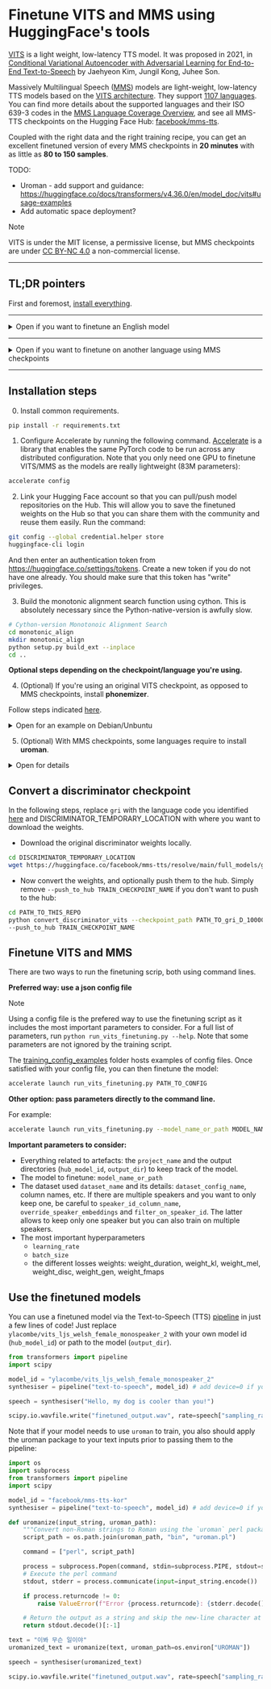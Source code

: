 # Finetune VITS and MMS using HuggingFace's tools

[VITS](https://huggingface.co/docs/transformers/model_doc/vits) is a light weight, low-latency TTS model.
It was proposed in 2021, in [Conditional Variational Autoencoder with Adversarial Learning for End-to-End Text-to-Speech](https://arxiv.org/abs/2106.06103) by Jaehyeon Kim, Jungil Kong, Juhee Son. 

Massively Multilingual Speech ([MMS](https://arxiv.org/abs/2305.13516)) models are light-weight, low-latency TTS models based on the [VITS architecture](https://huggingface.co/docs/transformers/model_doc/vits). They support [1107 languages](https://huggingface.co/facebook/mms-tts#supported-languages). You can find more details about the supported languages and their ISO 639-3 codes in the [MMS Language Coverage Overview](https://dl.fbaipublicfiles.com/mms/misc/language_coverage_mms.html),
and see all MMS-TTS checkpoints on the Hugging Face Hub: [facebook/mms-tts](https://huggingface.co/models?sort=trending&search=facebook%2Fmms-tts).
    
Coupled with the right data and the right training recipe, you can get an excellent finetuned version of every MMS checkpoints in **20 minutes** with as little as **80 to 150 samples**.

TODO: 
- Uroman - add support and guidance: https://huggingface.co/docs/transformers/v4.36.0/en/model_doc/vits#usage-examples
- Add automatic space deployment?


> [!NOTE]
> VITS is under the MIT license, a permissive license, but MMS checkpoints are under [CC BY-NC 4.0](https://creativecommons.org/licenses/by-nc/4.0/) a non-commercial license.

---------------------

## TL;DR pointers

First and foremost, [install everything](#installation-steps).

----------------------

<details>
  <summary>Open if you want to finetune an English model </summary>

  1. Update this [English configuration template](training_config_examples/finetune_english.json) by:
  * updating the `project_name` and the output artefacts (`hub_model_id`, `output_dir`) to keep track of the model.
  
  * updating `model_name_or_path` in the config with one of the following checkpoints: 
    - `ylacombe/vits-ljs-train` (make sure [the phonemizer package is installed](https://bootphon.github.io/phonemizer/install.html)) - ideal for monolingual finetuning
    - `ylacombe/vits_vctk_train` (make sure [the phonemizer package is installed](https://bootphon.github.io/phonemizer/install.html)) - ideal for multispeaker English finetuning.
    - `ylacombe/mms-tts-eng-train` - if you want to avoid the use of the `phonemizer` package.
  * selecting the dataset you want to finetune on and update the config, e.g the dataset by default in [`finetune_english.json`](training_config_examples/finetune_english.json) is a [British Isles accents dataset](https://huggingface.co/datasets/ylacombe/english_dialects):
    - Make particular attention to the `dataset_name`, `dataset_config_name`, column names.
    - If there are multiple speakers and you want to only keep one, be careful to `speaker_id_column_name`, `override_speaker_embeddings` and `filter_on_speaker_id`. The latter allows to keep only one speaker but you can also train on multiple speakers.

  * (Optional - ) changing hyperparameters at your convenience.  
  
  2. Launch training:

```sh
accelerate launch run_vits_finetuning.py ./training_configs/finetune_english.json
```

  3. Use your [finetuned model](#use-the-finetuned-models)

</details>

---------------------

<details>
  <summary>Open if you want to finetune on another language using MMS checkpoints</summary>

  There are two options:

  **Option 1: a training checkpoint is already available**

<details>
  <summary>Open for details </summary>

  1. Update this [configuration template](training_config_examples/finetune_mms.json) by:
  * updating the `project_name` and the output artefacts (`hub_model_id`, `output_dir`) to keep track of the model.
  
  * updating `model_name_or_path` in the config with the already existing checkpoint (e.g `"ylacombe/mms-tts-guj-train"`). 
  * selecting the dataset you want to finetune on and update the config, e.g the dataset by default in [`finetune_mms.json`](training_config_examples/finetune_mms.json) is a [Gujarati dataset](https://huggingface.co/datasets/ylacombe/google-gujarati):
    - Make particular attention to the `dataset_name`, `dataset_config_name`, column names.
    - If there are multiple speakers and you want to only keep one, be careful to `speaker_id_column_name`, `override_speaker_embeddings` and `filter_on_speaker_id`. The latter allows to keep only one speaker but you can also train on multiple speakers.

  * (Optional - ) changing hyperparameters at your convenience.  
  
  2. Launch training:

```sh
accelerate launch run_vits_finetuning.py ./training_configs/finetune_mms.json
```

  3. Use your [finetuned model](#use-the-finetuned-models)

</details>

  **Option 2: no training checkpoint is available for your language**
<details> 
  <summary>Open for details steps</summary>
    
Let's say that you want have a text-to-speech dataset in Ghari, a Malayo-Polynesian language. First identify if there is a MMS checkpoint trained on this language by searching for the language in the [MMS Language Coverage Overview](https://dl.fbaipublicfiles.com/mms/misc/language_coverage_mms.html). If it is TTS-supported, identify the ISO 693-3 language code, here `gri`.

Contrary to inference, finetuning requires the use of a discriminator that needs to be converted. 
So you want to first creates a new checkpoint with this converted discriminator.

0. (Do once) - create a new checkpoint that includes the discriminator. See [here](#convert-a-discriminator-checkpoint) for more details on how to convert the discriminator.

1. Update this [configuration template](training_config_examples/finetune_mms.json) by:
* updating the `project_name` and the output artefacts (`hub_model_id`, `output_dir`) to keep track of the model.

* updating `model_name_or_path` in the config with the checkpoint you just created (e.g `LOCAL_PATH_WHERE_TO_STORE_CHECKPOINT` or the hub repo id `TRAIN_CHECKPOINT_NAME`). 
* selecting the dataset you want to finetune on and update the config, e.g the dataset by default in [`finetune_mms.json`](training_config_examples/finetune_mms.json) is a [Gujarati dataset](https://huggingface.co/datasets/ylacombe/google-gujarati). With our example, it would be a Ghari dataset.
- Make particular attention to the `dataset_name`, `dataset_config_name` and column names.
- If there are multiple speakers and you want to only keep one, be careful to `speaker_id_column_name`, `override_speaker_embeddings` and `filter_on_speaker_id`. The latter allows to keep only one speaker but you can also train on multiple speakers.

* (Optional - ) changing hyperparameters at your convenience.  

2. Launch training:

```sh
accelerate launch run_vits_finetuning.py ./training_configs/finetune_mms.json
```

3. Use your finetuned model </details>

</details>

-----------------------------

## Installation steps

0. Install common requirements.

```sh
pip install -r requirements.txt
```

1. Configure Accelerate by running the following command. [Accelerate](https://huggingface.co/docs/accelerate/index) is a library that enables the same PyTorch code to be run across any distributed configuration. Note that you only need one GPU to finetune VITS/MMS as the models are really lightweight (83M parameters):

```bash
accelerate config
```

2. Link your Hugging Face account so that you can pull/push model repositories on the Hub. This will allow you to save the finetuned weights on the Hub so that you can share them with the community and reuse them easily. Run the command:

```bash
git config --global credential.helper store
huggingface-cli login
```
And then enter an authentication token from https://huggingface.co/settings/tokens. Create a new token if you do not have one already. You should make sure that this token has "write" privileges.


3. Build the monotonic alignment search function using cython. This is absolutely necessary since the Python-native-version is awfully slow.
```sh
# Cython-version Monotonoic Alignment Search
cd monotonic_align
mkdir monotonic_align
python setup.py build_ext --inplace
cd ..
```

**Optional steps depending on the checkpoint/language you're using.**

4. (Optional) If you're using an original VITS checkpoint, as opposed to MMS checkpoints, install **phonemizer**.

Follow steps indicated [here](https://bootphon.github.io/phonemizer/install.html).

<details>
  <summary>Open for an example on Debian/Unbuntu </summary>

E.g, if you're on Debian/Unbuntu:
```sh
# Install dependencies
sudo apt-get install festival espeak-ng mbrola
# Install phonemizer
pip install phonemizer
```
</details>

5. (Optional) With MMS checkpoints, some languages require to install **uroman**.

<details>
  <summary>Open for details </summary>
    
Some languages require to use `uroman` before feeding the text to `VitsTokenizer`, since currently the tokenizer does not support performing the pre-processing itself.

To do this, you need to clone the uroman repository to your local machine and set the bash variable UROMAN to the local path:

```sh
git clone https://github.com/isi-nlp/uroman.git
cd uroman
export UROMAN=$(pwd)
```

The rest is taking care of by the training script. Don't forget to adapt the inference snippet as indicated [here](#use-the-finetuned-models).

</details>


## Convert a discriminator checkpoint

In the following steps, replace `gri` with the language code you identified [here](https://dl.fbaipublicfiles.com/mms/misc/language_coverage_mms.html) and DISCRIMINATOR_TEMPORARY_LOCATION with where you want to download the weights.

- Download the original discriminator weights locally.  
```sh
cd DISCRIMINATOR_TEMPORARY_LOCATION
wget https://huggingface.co/facebook/mms-tts/resolve/main/full_models/gri/D_100000.pth?download=true -O "gri_D_100000.pth"
```
- Now convert the weights, and optionally push them to the hub. Simply remove `--push_to_hub TRAIN_CHECKPOINT_NAME` if you don't want to push to the hub:
```sh
cd PATH_TO_THIS_REPO
python convert_discriminator_vits --checkpoint_path PATH_TO_gri_D_10000.pth --generator_checkpoint_path "facebook/mms-tts-gri" --pytorch_dump_folder_path LOCAL_PATH_WHERE_TO_STORE_CHECKPOINT
--push_to_hub TRAIN_CHECKPOINT_NAME
```

## Finetune VITS and MMS

There are two ways to run the finetuning scrip, both using command lines.

**Preferred way: use a json config file**

 > [!NOTE]
> Using a config file is the prefered way to use the finetuning script as it includes the most important parameters to consider. For a full list of parameters, run `python run_vits_finetuning.py --help`. Note that some parameters are not ignored by the training script.


The [training_config_examples](./training_config_examples) folder hosts examples of config files. Once satisfied with your config file, you can then finetune the model:

```sh
accelerate launch run_vits_finetuning.py PATH_TO_CONFIG
```

**Other option: pass parameters directly to the command line.**

For example:

```sh
accelerate launch run_vits_finetuning.py --model_name_or_path MODEL_NAME_OR_PATH --output_dir OUTPUT_DIR ...
```

**Important parameters to consider:**
* Everything related to artefacts: the `project_name` and the output directories (`hub_model_id`, `output_dir`) to keep track of the model.
* The model to finetune: `model_name_or_path`
* The dataset used `dataset_name` and its details: `dataset_config_name`, column names, etc. If there are multiple speakers and you want to only keep one, be careful to `speaker_id_column_name`, `override_speaker_embeddings` and `filter_on_speaker_id`. The latter allows to keep only one speaker but you can also train on multiple speakers.
* The most important hyperparameters
   - `learning_rate`
   - `batch_size`
   - the different losses weights: weight_duration, weight_kl, weight_mel, weight_disc, weight_gen, weight_fmaps



## Use the finetuned models

You can use a finetuned model via the Text-to-Speech (TTS) [pipeline](https://huggingface.co/docs/transformers/main_classes/pipelines#transformers.pipeline) in just a few lines of code!
Just replace `ylacombe/vits_ljs_welsh_female_monospeaker_2` with your own model id (`hub_model_id`) or path to the model (`output_dir`).

```python
from transformers import pipeline
import scipy

model_id = "ylacombe/vits_ljs_welsh_female_monospeaker_2"
synthesiser = pipeline("text-to-speech", model_id) # add device=0 if you want to use a GPU

speech = synthesiser("Hello, my dog is cooler than you!")

scipy.io.wavfile.write("finetuned_output.wav", rate=speech["sampling_rate"], data=speech["audio"])
```

Note that if your model needs to use `uroman` to train, you also should apply the uroman package to your text inputs prior to passing them to the pipeline:

```python
import os
import subprocess
from transformers import pipeline
import scipy

model_id = "facebook/mms-tts-kor"
synthesiser = pipeline("text-to-speech", model_id) # add device=0 if you want to use a GPU

def uromanize(input_string, uroman_path):
    """Convert non-Roman strings to Roman using the `uroman` perl package."""
    script_path = os.path.join(uroman_path, "bin", "uroman.pl")

    command = ["perl", script_path]

    process = subprocess.Popen(command, stdin=subprocess.PIPE, stdout=subprocess.PIPE, stderr=subprocess.PIPE)
    # Execute the perl command
    stdout, stderr = process.communicate(input=input_string.encode())

    if process.returncode != 0:
        raise ValueError(f"Error {process.returncode}: {stderr.decode()}")

    # Return the output as a string and skip the new-line character at the end
    return stdout.decode()[:-1]

text = "이봐 무슨 일이야"
uromanized_text = uromanize(text, uroman_path=os.environ["UROMAN"])

speech = synthesiser(uromanized_text)

scipy.io.wavfile.write("finetuned_output.wav", rate=speech["sampling_rate"], data=speech["audio"])
```
